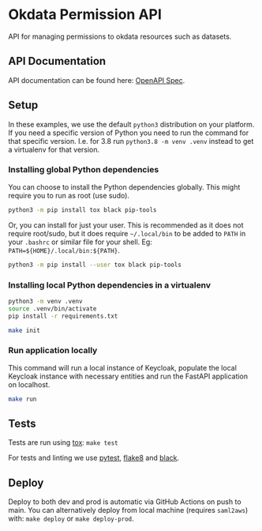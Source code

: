Okdata Permission API
=====================

API for managing permissions to okdata resources such as datasets.

## API Documentation

API documentation can be found here: [OpenAPI Spec](https://api.data.oslo.systems/okdata-permission-api/openapi.json).

## Setup

In these examples, we use the default `python3` distribution on your platform.
If you need a specific version of Python you need to run the command for that
specific version. I.e. for 3.8 run `python3.8 -m venv .venv` instead to get a
virtualenv for that version.

### Installing global Python dependencies

You can choose to install the Python dependencies globally. This might require
you to run as root (use sudo).

```bash
python3 -m pip install tox black pip-tools
```

Or, you can install for just your user. This is recommended as it does not
require root/sudo, but it does require `~/.local/bin` to be added to `PATH` in
your `.bashrc` or similar file for your shell. Eg:
`PATH=${HOME}/.local/bin:${PATH}`.

```bash
python3 -m pip install --user tox black pip-tools
```


### Installing local Python dependencies in a virtualenv

```bash
python3 -m venv .venv
source .venv/bin/activate
pip install -r requirements.txt
```

```bash
make init
```


### Run application locally

This command will run a local instance of Keycloak, populate the local Keycloak
instance with necessary entities and run the FastAPI application on localhost.

```bash
make run
```


## Tests

Tests are run using [tox](https://pypi.org/project/tox/): `make test`

For tests and linting we use [pytest](https://pypi.org/project/pytest/),
[flake8](https://pypi.org/project/flake8/) and
[black](https://pypi.org/project/black/).


## Deploy

Deploy to both dev and prod is automatic via GitHub Actions on push to main. You
can alternatively deploy from local machine (requires `saml2aws`) with: `make
deploy` or `make deploy-prod`.
